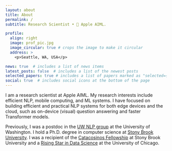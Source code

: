 ```yaml
---
layout: about
title: About
permalink: /
subtitle: Research Scientist •  Apple AIML.

profile:
  align: right
  image: prof_pic.jpg
  image_circular: true # crops the image to make it circular
  address: >
    <p>Seattle, WA, USA</p>

news: true  # includes a list of news items
latest_posts: false  # includes a list of the newest posts
selected_papers: true # includes a list of papers marked as "selected={true}"
social: true  # includes social icons at the bottom of the page
---
```


I am a research scientist at Apple AIML. My research interests include efficient NLP, mobile computing, and ML systems. I have focused on building efficient and practical NLP systems for both edge devices and the cloud, such as on-device (visual) question answering and faster Transformer models.  

Previously, I was a postdoc in the [UW NLP group](https://www.cs.washington.edu/research/nlp) at the University of Washington. I hold a Ph.D. degree in computer science at [Stony Brook University](https://www.cs.stonybrook.edu/). I was a recipient of the [Catacosinos Fellowship](https://www.cs.stonybrook.edu/about-us/News/Funding-Doctoral-Research-Catacosinos-Fellowship-Awardees-2021) at Stony Brook University and a [Rising Star in Data Science](https://cdac.uchicago.edu/rising-stars/#rising-stars-profiles) at the University of Chicago.

<!-- Write your biography here. Tell the world about yourself. Link to your favorite [subreddit](http://reddit.com). You can put a picture in, too. The code is already in, just name your picture `prof_pic.jpg` and put it in the `img/` folder.

Put your address / P.O. box / other info right below your picture. You can also disable any of these elements by editing `profile` property of the YAML header of your `_pages/about.md`. Edit `_bibliography/papers.bib` and Jekyll will render your [publications page](/al-folio/publications/) automatically.

Link to your social media connections, too. This theme is set up to use [Font Awesome icons](http://fortawesome.github.io/Font-Awesome/) and [Academicons](https://jpswalsh.github.io/academicons/), like the ones below. Add your Facebook, Twitter, LinkedIn, Google Scholar, or just disable all of them. -->
